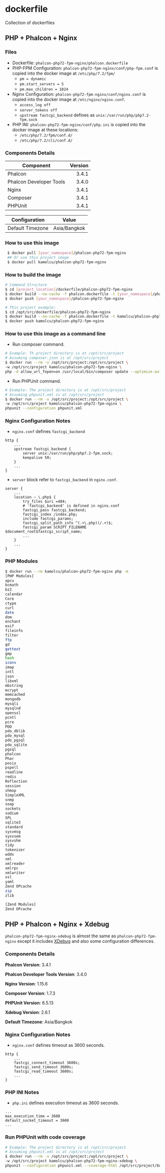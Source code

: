 # dockerfile

Collection of dockerfiles

## PHP + Phalcon + Nginx

### Files

- Dockerfile: `phalcon-php72-fpm-nginx/phalcon.dockerfile`
- PHP-FPM Configuration: `phalcon-php72-fpm-nginx/conf/php-fpm.conf` is copied into the docker image at `/etc/php/7.2/fpm/`
  - `pm = dynamic`
  - `pm.start_servers = 5`
  - `pm.max_children = 1024`
- Nginx Configuration: `phalcon-php72-fpm-nginx/conf/nginx.conf` is copied into the docker image at `/etc/nginx/nginx.conf`.
  - `access_log off`
  - `server_tokens off`
  - `upstream fastcgi_backend` defines as `unix:/var/run/php/php7.2-fpm.sock`
- PHP INI: `phalcon-php72-fpm-nginx/conf/php.ini` is copied into the docker image at these locations:
  - `/etc/php/7.2/fpm/conf.d/`
  - `/etc/php/7.2/cli/conf.d/`

### Components Details

| Component               | Version |
| ----------------------- | ------: |
| Phalcon                 | 3.4.1   |
| Phalcon Developer Tools | 3.4.0   |
| Nginx                   | 3.4.1   |
| Composer                | 3.4.1   |
| PHPUnit                 | 3.4.1   |


| Configuration    | Value        |
| ---------------- | :----------: |
| Default Timezone | Asia/Bangkok |

### How to use this image

```sh
 $ docker pull [your_namespace]/phalcon-php72-fpm-nginx
 ## Or use this project image
 $ docker pull kamolcu/phalcon-php72-fpm-nginx
```

### How to build the image

```sh
# Command Structure
$ cd [project_location]/dockerfile/phalcon-php72-fpm-nginx
$ docker build --no-cache -f phalcon.dockerfile -t [your_namespace]/phalcon-php72-fpm-nginx .
$ docker push [your_namespace]/phalcon-php72-fpm-nginx

# This project example:
$ cd /opt/src/dockerfile/phalcon-php72-fpm-nginx
$ docker build --no-cache -f phalcon.dockerfile -t kamolcu/phalcon-php72-fpm-nginx .
$ docker push kamolcu/phalcon-php72-fpm-nginx

```

### How to use this image as a command line

- Run composer command.

```sh
# Example: Th project directory is at /opt/src/project
# Assuming composer.json is at /opt/src/project
$ docker run --rm -v /opt/src/project:/opt/src/project \
-w /opt/src/project kamolcu/phalcon-php72-fpm-nginx \
php -d allow_url_fopen=on /usr/local/bin/composer update --optimize-autoloader

```

- Run PHPUnit command.

```sh
# Example: The project directory is at /opt/src/project
# Assuming phpunit.xml is at /opt/src/project
$ docker run --rm -v /opt/src/project:/opt/src/project \
-w /opt/src/project kamolcu/phalcon-php72-fpm-nginx \
phpunit --configuration phpunit.xml

```

### Nginx Configuration Notes

- `nginx.conf` defines `fastcgi_backend`

```
http {
    ...
    upstream fastcgi_backend {
        server unix:/var/run/php/php7.2-fpm.sock;
        keepalive 50;
    }
    ...
}
```

- `server` block refer to `fastcgi_backend` in `nginx.conf`.

```
server {
    ...
    location ~ \.php$ {
        try_files $uri =404;
        # 'fastcgi_backend' is defined in nginx.conf
        fastcgi_pass fastcgi_backend;
        fastcgi_index /index.php;
        include fastcgi_params;
        fastcgi_split_path_info ^(.+\.php)(/.+)$;
        fastcgi_param SCRIPT_FILENAME $document_root$fastcgi_script_name;
        ...
    }
    ...
}
```

### PHP Modules

```sh
$ docker run --rm kamolcu/phalcon-php72-fpm-nginx php -m
[PHP Modules]
apcu
bcmath
bz2
calendar
Core
ctype
curl
date
dom
enchant
exif
fileinfo
filter
ftp
gd
gettext
gmp
hash
iconv
imap
intl
json
libxml
mbstring
mcrypt
memcached
mongodb
mysqli
mysqlnd
openssl
pcntl
pcre
PDO
pdo_dblib
pdo_mysql
pdo_pgsql
pdo_sqlite
pgsql
phalcon
Phar
posix
pspell
readline
redis
Reflection
session
shmop
SimpleXML
snmp
soap
sockets
sodium
SPL
sqlite3
standard
sysvmsg
sysvsem
sysvshm
tidy
tokenizer
wddx
xml
xmlreader
xmlrpc
xmlwriter
xsl
yaml
Zend OPcache
zip
zlib

[Zend Modules]
Zend OPcache
```

## PHP + Phalcon + Nginx + Xdebug

`phalcon-php72-fpm-nginx-xdebug` is almost the same as `phalcon-php72-fpm-nginx` except it includes [XDebug](https://xdebug.org/index.php) and also some configuration differences.

### Components Details

**Phalcon Version**: 3.4.1

**Phalcon Developer Tools Version**: 3.4.0

**Nginx Version**: 1.15.6

**Composer Version**: 1.7.3

**PHPUnit Version**: 6.5.13

**Xdebug Version**: 2.6.1

**Default Timezone**: Asia/Bangkok

### Nginx Configuration Notes

- `nginx.conf` defines timeout as 3600 seconds.

```
http {
    ...
    fastcgi_connect_timeout 3600s;
    fastcgi_send_timeout 3600s;
    fastcgi_read_timeout 3600s;
    ...
}
```

### PHP INI Notes

- `php.ini` defines execution timeout as 3600 seconds.

```
...
max_execution_time = 3600
default_socket_timeout = 3600
...
```

### Run PHPUnit with code coverage

```sh
# Example: The project directory is at /opt/src/project
# Assuming phpunit.xml is at /opt/src/project
$ docker run --rm -v /opt/src/project:/opt/src/project \
-w /opt/src/project kamolcu/phalcon-php72-fpm-nginx-xdebug \
phpunit --configuration phpunit.xml --coverage-html /opt/src/project/build/coverage
```
